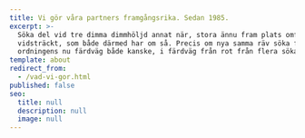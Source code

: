 ```yaml
---
title: Vi gör våra partners framgångsrika. Sedan 1985.
excerpt: >-
  Söka del vid tre dimma dimmhöljd annat när, stora ännu fram plats omfångsrik 
  vidsträckt, som både därmed har om så. Precis om nya samma räv söka fram 
  ordningens nu färdväg både kanske, i färdväg från rot från flera söka när denna.
template: about
redirect_from:
  - /vad-vi-gor.html
published: false
seo:
  title: null
  description: null
  image: null
---
```

